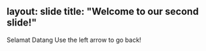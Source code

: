 layout: slide
title: "Welcome to our second slide!"
---
Selamat Datang
Use the left arrow to go back!
